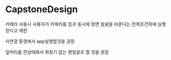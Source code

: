 # CapstoneDesign


카메라 사용시 사용자가 카메라를 킴과 동시에 정면 얼굴을 비춘다는 전제조건하에 실행된다고 제한

자연광 환경에서 app실행할것을 권장

앞머리를 깐상태에서 화장기 없는 맨얼굴로 할 것을 권장
